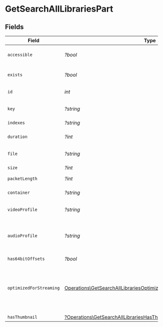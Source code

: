 # GetSearchAllLibrariesPart


## Fields

| Field                                                                                                                                                   | Type                                                                                                                                                    | Required                                                                                                                                                | Description                                                                                                                                             | Example                                                                                                                                                 |
| ------------------------------------------------------------------------------------------------------------------------------------------------------- | ------------------------------------------------------------------------------------------------------------------------------------------------------- | ------------------------------------------------------------------------------------------------------------------------------------------------------- | ------------------------------------------------------------------------------------------------------------------------------------------------------- | ------------------------------------------------------------------------------------------------------------------------------------------------------- |
| `accessible`                                                                                                                                            | *?bool*                                                                                                                                                 | :heavy_minus_sign:                                                                                                                                      | Indicates if the part is accessible.                                                                                                                    | true                                                                                                                                                    |
| `exists`                                                                                                                                                | *?bool*                                                                                                                                                 | :heavy_minus_sign:                                                                                                                                      | Indicates if the part exists.                                                                                                                           | true                                                                                                                                                    |
| `id`                                                                                                                                                    | *int*                                                                                                                                                   | :heavy_check_mark:                                                                                                                                      | Unique part identifier.                                                                                                                                 | 418385                                                                                                                                                  |
| `key`                                                                                                                                                   | *?string*                                                                                                                                               | :heavy_minus_sign:                                                                                                                                      | Key to access this part.                                                                                                                                | /library/parts/418385/1735864239/file.mkv                                                                                                               |
| `indexes`                                                                                                                                               | *?string*                                                                                                                                               | :heavy_minus_sign:                                                                                                                                      | N/A                                                                                                                                                     | sd                                                                                                                                                      |
| `duration`                                                                                                                                              | *?int*                                                                                                                                                  | :heavy_minus_sign:                                                                                                                                      | Duration of the part in milliseconds.                                                                                                                   | 9610350                                                                                                                                                 |
| `file`                                                                                                                                                  | *?string*                                                                                                                                               | :heavy_minus_sign:                                                                                                                                      | File path for the part.                                                                                                                                 | /mnt/Movies_1/W/Wicked (2024).mkv                                                                                                                       |
| `size`                                                                                                                                                  | *?int*                                                                                                                                                  | :heavy_minus_sign:                                                                                                                                      | File size in bytes.                                                                                                                                     | 30649952104                                                                                                                                             |
| `packetLength`                                                                                                                                          | *?int*                                                                                                                                                  | :heavy_minus_sign:                                                                                                                                      | N/A                                                                                                                                                     | 188                                                                                                                                                     |
| `container`                                                                                                                                             | *?string*                                                                                                                                               | :heavy_minus_sign:                                                                                                                                      | Container format of the part.                                                                                                                           | mkv                                                                                                                                                     |
| `videoProfile`                                                                                                                                          | *?string*                                                                                                                                               | :heavy_minus_sign:                                                                                                                                      | Video profile for the part.                                                                                                                             | main 10                                                                                                                                                 |
| `audioProfile`                                                                                                                                          | *?string*                                                                                                                                               | :heavy_minus_sign:                                                                                                                                      | The audio profile used for the media (e.g., DTS, Dolby Digital, etc.).                                                                                  | dts                                                                                                                                                     |
| `has64bitOffsets`                                                                                                                                       | *?bool*                                                                                                                                                 | :heavy_minus_sign:                                                                                                                                      | N/A                                                                                                                                                     | false                                                                                                                                                   |
| `optimizedForStreaming`                                                                                                                                 | [Operations\GetSearchAllLibrariesOptimizedForStreamingLibrary1\|bool\|null](../../Models/Operations/GetSearchAllLibrariesLibraryOptimizedForStreaming.md) | :heavy_minus_sign:                                                                                                                                      | Has this media been optimized for streaming. NOTE: This can be 0, 1, false or true<br/>                                                                 |                                                                                                                                                         |
| `hasThumbnail`                                                                                                                                          | [?Operations\GetSearchAllLibrariesHasThumbnail](../../Models/Operations/GetSearchAllLibrariesHasThumbnail.md)                                           | :heavy_minus_sign:                                                                                                                                      | N/A                                                                                                                                                     | 1                                                                                                                                                       |